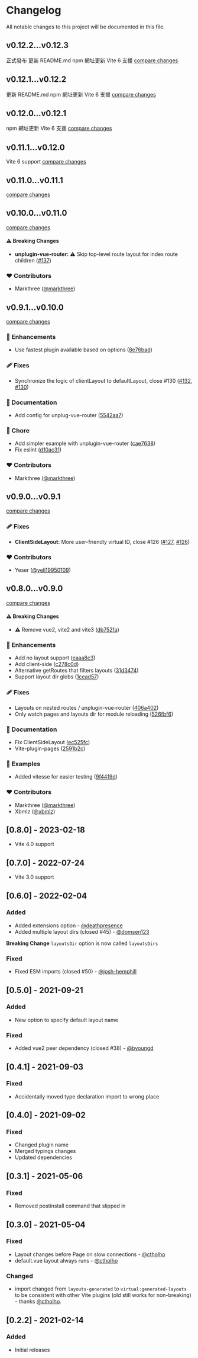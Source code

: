 # Changelog

All notable changes to this project will be documented in this file.

## v0.12.2...v0.12.3
正式發布
更新 README.md
npm 網址更新
Vite 6 支援
[compare changes](https://github.com/wuc656/vite-plugin-vue-layouts/compare/v0.12.2...v0.12.3)

## v0.12.1...v0.12.2
更新 README.md
npm 網址更新
Vite 6 支援
[compare changes](https://github.com/wuc656/vite-plugin-vue-layouts/compare/v0.12.1...v0.12.2)

## v0.12.0...v0.12.1
npm 網址更新
Vite 6 支援
[compare changes](https://github.com/wuc656/vite-plugin-vue-layouts/compare/v0.12.0...v0.12.1)

## v0.11.1...v0.12.0
Vite 6 support
[compare changes](https://github.com/wuc656/vite-plugin-vue-layouts/compare/v0.11.1...v0.12.0)

## v0.11.0...v0.11.1

[compare changes](https://github.com/wuc656/vite-plugin-vue-layouts/compare/v0.11.0...v0.11.1)


## v0.10.0...v0.11.0

[compare changes](https://github.com/johncampionjr/vite-plugin-vue-layouts/compare/v0.10.0...v0.11.0)


#### ⚠️ Breaking Changes

- **unplugin-vue-router:** ⚠️  Skip top-level route layout for index route children ([#137](https://github.com/johncampionjr/vite-plugin-vue-layouts/pull/137))

### ❤️ Contributors

- Markthree ([@markthree](http://github.com/markthree))

## v0.9.1...v0.10.0

[compare changes](https://github.com/johncampionjr/vite-plugin-vue-layouts/compare/v0.9.1...v0.10.0)

### 🚀 Enhancements

- Use fastest plugin available based on options ([8e76bad](https://github.com/johncampionjr/vite-plugin-vue-layouts/commit/8e76bad))

### 🩹 Fixes

- Synchronize the logic of clientLayout to defaultLayout, close #130 ([#132](https://github.com/johncampionjr/vite-plugin-vue-layouts/pull/132), [#130](https://github.com/johncampionjr/vite-plugin-vue-layouts/issues/130))

### 📖 Documentation

- Add config for unplug-vue-router ([5542aa7](https://github.com/johncampionjr/vite-plugin-vue-layouts/commit/5542aa7))

### 🏡 Chore

- Add simpler example with unplugin-vue-router ([cae7638](https://github.com/johncampionjr/vite-plugin-vue-layouts/commit/cae7638))
- Fix eslint ([d10ac31](https://github.com/johncampionjr/vite-plugin-vue-layouts/commit/d10ac31))

### ❤️ Contributors

- Markthree ([@markthree](http://github.com/markthree))

## v0.9.0...v0.9.1

[compare changes](https://github.com/johncampionjr/vite-plugin-vue-layouts/compare/699638bf817e1f93c32266af78efadd95b28c6e1...v0.9.1)

### 🩹 Fixes

- **ClientSideLayout:** More user-friendly virtual ID, close #126 ([#127](https://github.com/johncampionjr/vite-plugin-vue-layouts/pull/127), [#126](https://github.com/johncampionjr/vite-plugin-vue-layouts/issues/126))

### ❤️ Contributors

- Yeser ([@yeli19950109](http://github.com/yeli19950109))

## v0.8.0...v0.9.0

[compare changes](https://github.com/johncampionjr/vite-plugin-vue-layouts/compare/95a54f17859dbcb8444f29f6368d1517e581a075...v0.9.0)

#### ⚠️ Breaking Changes

- ⚠️  Remove vue2, vite2 and vite3 ([db752fa](https://github.com/johncampionjr/vite-plugin-vue-layouts/commit/db752fa))

### 🚀 Enhancements

- Add no layout support ([eaaa8c3](https://github.com/johncampionjr/vite-plugin-vue-layouts/commit/eaaa8c3))
- Add client-side ([c278c0d](https://github.com/johncampionjr/vite-plugin-vue-layouts/commit/c278c0d))
- Alternative getRoutes that filters layouts ([31d3474](https://github.com/johncampionjr/vite-plugin-vue-layouts/commit/31d3474))
- Support layout dir globs ([1cead57](https://github.com/johncampionjr/vite-plugin-vue-layouts/commit/1cead57))

### 🩹 Fixes

- Layouts on nested routes / unplugin-vue-router ([406a402](https://github.com/johncampionjr/vite-plugin-vue-layouts/commit/406a402))
- Only watch pages and layouts dir for module reloading ([526fbf6](https://github.com/johncampionjr/vite-plugin-vue-layouts/commit/526fbf6))

### 📖 Documentation

- Fix ClientSideLayout ([ec525fc](https://github.com/johncampionjr/vite-plugin-vue-layouts/commit/ec525fc))
- Vite-plugin-pages ([2591b2c](https://github.com/johncampionjr/vite-plugin-vue-layouts/commit/2591b2c))

### 🏀 Examples

- Added vitesse for easier testing ([9f4419d](https://github.com/johncampionjr/vite-plugin-vue-layouts/commit/9f4419d))

### ❤️ Contributors

- Markthree ([@markthree](http://github.com/markthree))
- Xbmlz ([@xbmlz](http://github.com/xbmlz))

## [0.8.0] - 2023-02-18

- Vite 4.0 support

## [0.7.0] - 2022-07-24

- Vite 3.0 support

## [0.6.0] - 2022-02-04

### Added

- Added extensions option - [@deathpresence](https://github.com/deathpresence)
- Added multiple layout dirs (closed #45) - [@domsen123](https://github.com/domsen123)

**Breaking Change**
`layoutsDir` option is now called `layoutsDirs`

### Fixed

- Fixed ESM imports (closed #50) - [@josh-hemphill](https://github.com/josh-hemphill)

## [0.5.0] - 2021-09-21

### Added

- New option to specify default layout name

### Fixed

- Added vue2 peer dependency (closed #38) - [@byoungd](https://github.com/byoungd)

## [0.4.1] - 2021-09-03

### Fixed

- Accidentally moved type declaration import to wrong place

## [0.4.0] - 2021-09-02

### Fixed

- Changed plugin name
- Merged typings changes
- Updated dependencies

## [0.3.1] - 2021-05-06

### Fixed

- Removed postinstall command that slipped in

## [0.3.0] - 2021-05-04

### Fixed

- Layout changes before Page on slow connections - [@ctholho](https://github.com/ctholho)
- default.vue layout always runs - [@ctholho](https://github.com/ctholho)

### Changed

- import changed from `layouts-generated` to `virtual:generated-layouts` to be consistent with other Vite plugins (old still works for non-breaking) - thanks [@ctholho](https://github.com/ctholho).

## [0.2.2] - 2021-02-14

### Added

- Initial releases
